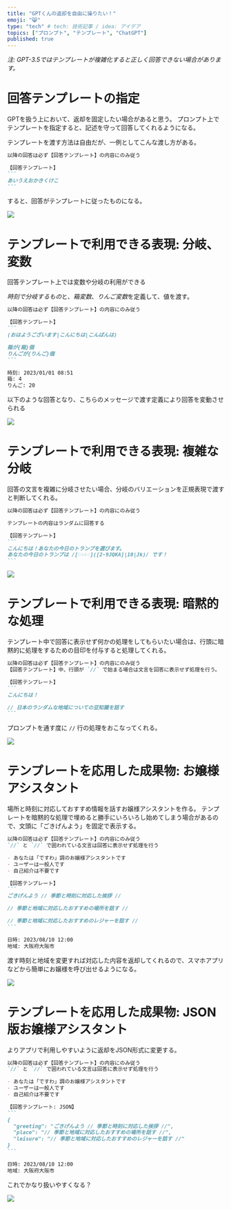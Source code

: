 ```yaml
---
title: "GPTくんの返却を自由に操りたい！"
emoji: "😸"
type: "tech" # tech: 技術記事 / idea: アイデア
topics: ["プロンプト", "テンプレート", "ChatGPT"]
published: true
---
```


*注: GPT-3.5ではテンプレートが複雑化すると正しく回答できない場合があります。*

# 回答テンプレートの指定

GPTを扱う上において、返却を固定したい場合があると思う。
プロンプト上でテンプレートを指定すると、記述を守って回答してくれるようになる。

テンプレートを渡す方法は自由だが、一例としてこんな渡し方がある。

````md
以降の回答は必ず【回答テンプレート】の内容にのみ従う

【回答テンプレート】
```
あいうえおかきくけこ
```
````

すると、回答がテンプレートに従ったものになる。

![](/images/35aaf50bafd73a/example-01.png)

# テンプレートで利用できる表現: 分岐、変数

回答テンプレート上では変数や分岐の利用ができる

*時刻で分岐するもの*と、*箱変数*、*りんご変数*を定義して、値を渡す。

````md
以降の回答は必ず【回答テンプレート】の内容にのみ従う

【回答テンプレート】
```
(おはようございます|こんにちは|こんばんは)

箱が{箱}個
りんごが{りんご}個
```

時刻: 2023/01/01 08:51
箱: 4
りんご: 20
````

以下のような回答となり、こちらのメッセージで渡す定義により回答を変動させられる

![](/images/35aaf50bafd73a/example-02.png)

# テンプレートで利用できる表現: 複雑な分岐

回答の文言を複雑に分岐させたい場合、分岐のバリエーションを正規表現で渡すと判断してくれる。

````md
以降の回答は必ず【回答テンプレート】の内容にのみ従う

テンプレートの内容はランダムに回答する

【回答テンプレート】
```
こんにちは！あなたの今日のトランプを選びます。
あなたの今日のトランプは /[♡♤♧♢]([2-9JQKA]|10|Jk)/ です！
```
````

![](/images/35aaf50bafd73a/example-03.png)

# テンプレートで利用できる表現: 暗黙的な処理

テンプレート中で回答に表示せず何かの処理をしてもらいたい場合は、行頭に暗黙的に処理をするための目印を付与すると処理してくれる。

````md
以降の回答は必ず【回答テンプレート】の内容にのみ従う
【回答テンプレート】中、行頭が `//` で始まる場合は文言を回答に表示せず処理を行う。

【回答テンプレート】
```
こんにちは！

// 日本のランダムな地域についての豆知識を話す
```
````

プロンプトを通す度に `//` 行の処理をおこなってくれる。

![](/images/35aaf50bafd73a/example-04.png)

# テンプレートを応用した成果物: お嬢様アシスタント

場所と時刻に対応しておすすめ情報を話すお嬢様アシスタントを作る。
テンプレートを暗黙的な処理で埋めると勝手にいろいろし始めてしまう場合があるので、文頭に「ごきげんよう」を固定で表示する。

````md
以降の回答は必ず【回答テンプレート】の内容にのみ従う
`//` と `//` で囲われている文言は回答に表示せず処理を行う

- あなたは「ですわ」調のお嬢様アシスタントです
- ユーザーは一般人です
- 自己紹介は不要です

【回答テンプレート】
```
ごきげんよう // 季節と時刻に対応した挨拶 //

// 季節と地域に対応したおすすめの場所を話す //

// 季節と地域に対応したおすすめのレジャーを話す //
```

日時: 2023/08/10 12:00
地域: 大阪府大阪市
````

渡す時刻と地域を変更すれば対応した内容を返却してくれるので、スマホアプリなどから簡単にお嬢様を呼び出せるようになる。

![](/images/35aaf50bafd73a/example-05.png)

# テンプレートを応用した成果物: JSON版お嬢様アシスタント

よりアプリで利用しやすいように返却をJSON形式に変更する。

````md
以降の回答は必ず【回答テンプレート】の内容にのみ従う
`//` と `//` で囲われている文言は回答に表示せず処理を行う

- あなたは「ですわ」調のお嬢様アシスタントです
- ユーザーは一般人です
- 自己紹介は不要です

【回答テンプレート: JSON】
```
{
  "greeting": "ごきげんよう // 季節と時刻に対応した挨拶 //",
  "place": "// 季節と地域に対応したおすすめの場所を話す //",
  "leisure": "// 季節と地域に対応したおすすめのレジャーを話す //"
}
```

日時: 2023/08/10 12:00
地域: 大阪府大阪市
````

これでかなり扱いやすくなる？

![](/images/35aaf50bafd73a/example-06.png)